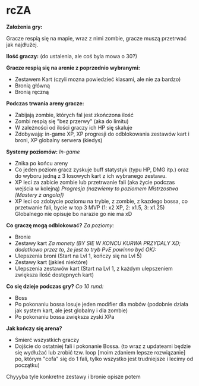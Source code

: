 # rcZA

**Założenia gry:**

Gracze respią się na mapie, wraz z nimi zombie, gracze muszą przetrwać jak najdłużej.

**Ilość graczy:** 
(do ustalenia, ale coś byla mowa o 30?)

**Gracze respią się na arenie z poprzednio wybranymi:**
- Zestawem Kart (czyli mozna powiedzieć klasami, ale nie za bardzo)
- Bronią główną
- Bronią ręczną

**Podczas trwania areny gracze:**
- Zabijają zombie, których fal jest zkończona ilość
- Zombi respią się "bez przerwy" (aka do limitu)
- W zależności od ilości graczy ich HP się skaluje
- Zdobywają: in-game XP, XP progresji do odblokowania zestawów kart i broni, XP globalny serwera (kiedys)

**Systemy poziomów:**
*In-game*
- Znika po końcu areny
- Co jeden poziom gracz zyskuje buff statystyk (typu HP, DMG itp.) oraz do wyboru jedną z 3 losowych kart z ich wybranego zestawu.
- XP leci za zabicie zombie lub przetrwanie fali (aka życie podczas wejścia w kolejną)
*Progresja (nazwiemy to poziomem Mistrzostwa [Mastery z angola])*
- XP leci co zdobycie poziomu na trybie, z zombie, z kazdego bossa, co przetwanie fali, bycie w top 3 MVP (1: x2 XP, 2: x1.5, 3: x1.25)
Globalnego nie opisuje bo narazie go nie ma xD

**Co graczę mogą odblokować?**
*Za poziomy:*
- Bronie
- Zestawy kart
*Za monety (BY SIE W KONCU KURWA PRZYDALY XD; dodatkowo przez to, że jest to tryb PvE powinno być OK):*
- Ulepszenia broni (Start na Lvl 1, kończy się na Lvl 5)
- Zestawy kart (jakieś niektóre)
- Ulepszenia zestawów kart (Start na Lvl 1, z każdym ulepszeniem zwiększa ilość dostępnych kart)

**Co się dzieje podczas gry?**
*Co 10 rund:*
- Boss
- Po pokonaniu bossa losuje jeden modifier dla mobów (podobnie działa jak system kart, ale jest globalny i dla zombie)
- Po pokonaniu bossa zwiększa zyski XPa

**Jak kończy się arena?**
- Śmierć wszystkich graczy
- Dojście do ostatniej fali i pokonanie Bossa. (to wraz z updateami będzie się wydłużać lub zrobić tzw. loop [moim zdaniem lepsze rozwiązanie] po, którym "cofa" się do 1 fali, tylko wszystko jest trudniejsze i lecimy od początku)

Chyyyba tyle
konkretne zestawy i bronie opisze potem